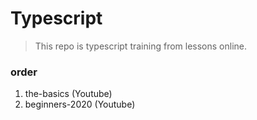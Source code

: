 # Typescript

> This repo is typescript training from lessons online.

### order

1. the-basics (Youtube)
2. beginners-2020 (Youtube)